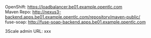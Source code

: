 
OpenShift: https://loadbalancer.be01.example.opentlc.com  
Maven Repo: http://nexus3-backend.apps.be01.example.opentlc.com/repository/maven-public/  
fuse-soap: http://fuse-soap-backend.apps.be01.example.opentlc.com




3Scale admin URL: xxx 
